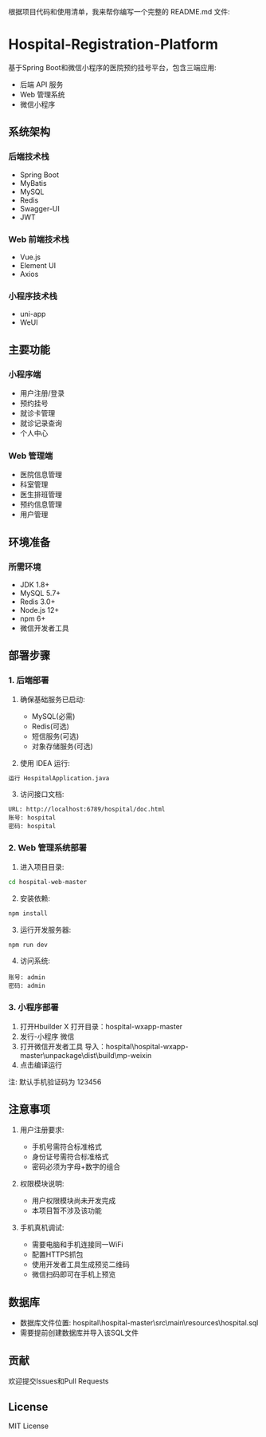 根据项目代码和使用清单，我来帮你编写一个完整的 README.md 文件:

# Hospital-Registration-Platform

基于Spring Boot和微信小程序的医院预约挂号平台，包含三端应用: 
- 后端 API 服务
- Web 管理系统
- 微信小程序

## 系统架构

### 后端技术栈
- Spring Boot
- MyBatis
- MySQL
- Redis 
- Swagger-UI
- JWT

### Web 前端技术栈
- Vue.js
- Element UI
- Axios

### 小程序技术栈
- uni-app
- WeUI

## 主要功能

### 小程序端
- 用户注册/登录
- 预约挂号
- 就诊卡管理
- 就诊记录查询
- 个人中心

### Web 管理端
- 医院信息管理
- 科室管理
- 医生排班管理
- 预约信息管理
- 用户管理

## 环境准备

### 所需环境
- JDK 1.8+
- MySQL 5.7+
- Redis 3.0+
- Node.js 12+
- npm 6+
- 微信开发者工具

## 部署步骤

### 1. 后端部署
1. 确保基础服务已启动:
   - MySQL(必需)
   - Redis(可选)
   - 短信服务(可选)
   - 对象存储服务(可选)

2. 使用 IDEA 运行:
```bash
运行 HospitalApplication.java
```

3. 访问接口文档:
```
URL: http://localhost:6789/hospital/doc.html
账号: hospital
密码: hospital
```

### 2. Web 管理系统部署
1. 进入项目目录:
```bash
cd hospital-web-master
```

2. 安装依赖:
```bash
npm install
```

3. 运行开发服务器:
```bash
npm run dev
```

4. 访问系统:
```
账号: admin
密码: admin
```

### 3. 小程序部署
1. 打开Hbuilder X 打开目录：hospital-wxapp-master
2. 发行-小程序 微信
3. 打开微信开发者工具 导入：hospital\hospital-wxapp-master\unpackage\dist\build\mp-weixin
4. 点击编译运行

注: 默认手机验证码为 123456

## 注意事项

1. 用户注册要求:
   - 手机号需符合标准格式
   - 身份证号需符合标准格式
   - 密码必须为字母+数字的组合

2. 权限模块说明:
   - 用户权限模块尚未开发完成
   - 本项目暂不涉及该功能

3. 手机真机调试:
   - 需要电脑和手机连接同一WiFi
   - 配置HTTPS抓包
   - 使用开发者工具生成预览二维码
   - 微信扫码即可在手机上预览


## 数据库
- 数据库文件位置: hospital\hospital-master\src\main\resources\hospital.sql
- 需要提前创建数据库并导入该SQL文件

## 贡献
欢迎提交Issues和Pull Requests

## License
MIT License